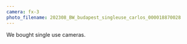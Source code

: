 ```yaml
---
camera: fx-3
photo_filename: 202308_BW_budapest_singleuse_carlos_000018870028
---
```


We bought single use cameras.

